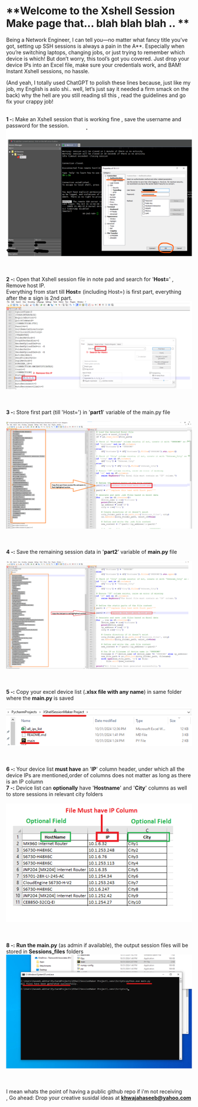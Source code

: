 # **Welcome to the Xshell Session Make page that... blah blah blah .. ** <br />
Being a Network Engineer, I can tell you—no matter what fancy title you’ve got, setting up SSH sessions is always a pain in the A**. Especially when you’re switching laptops, changing jobs, or just trying to remember which device is which! But don’t worry, this tool’s got you covered. Just drop your device IPs into an Excel file, make sure your credentials work, and BAM! Instant Xshell sessions, no hassle.<br />

(And yeah, I totally used ChatGPT to polish these lines because, just like my job, my English is aslo shi.. well, let’s just say it needed a firm smack on the back) why the hell are you still reading sll this , read the guidelines and go fix your crappy job!<br /><br />


**1 -:** Make an Xshell session that is working fine , save the username and password for the session. <br />
![image](images/1.png)<br />
<br />
<br />
<br />
**2 -:** Open that Xshell session file in note pad and search for '**Host=**' , Remove host IP.<br />
Everything from start till **Host=** (including Host=) is first part, everything after the **=** sign is 2nd part.
![image](images/2.png)<br />
<br />
<br />
<br />
**3 -:** Store first part (till 'Host=') in '**part1**' variable of the main.py file<br />
<br />
![image](images/3.png)<br />
<br />
<br />
<br />
**4 -:** Save the remaining session data in '**part2**' variable of **main.py** file<br />
<br />
![image](images/4.png)<br />
<br />
<br />
<br />
**5 -:** Copy your excel device list (**.xlsx file with any name**) in same folder where the **main.py** is saved<br />
<br />
![image](images/5.png)<br />
<br />
<br />
<br />
**6 -:** Your device list **must have** an '**IP**' column header, under which all the device IPs are mentioned,order of columns does not matter as long as there is an IP column<br />
**7 -:** Device list can **optionally** have '**Hostname**'  and '**City**' columns as well to store sessions in relevant city folders <br />
<br />
![image](images/6.png)<br />
<br />
<br />
<br />
**8 -:** **Run the main.py** (as admin if available), the output session files will be stored in **Sessions_files** folders<br />
![image](images/8.png)<br />
<br />
<br />
<br />
I mean whats the point of having a public github repo if i'm not receiving <br />, Go ahead:  Drop your creative susidal ideas at **khwajahaseeb@yahoo.com** <br />

